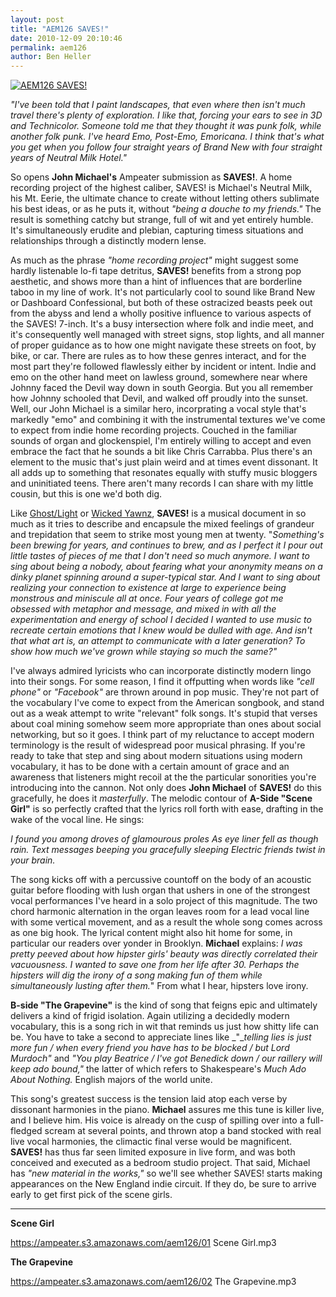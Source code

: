 ```yaml
---
layout: post
title: "AEM126 SAVES!"
date: 2010-12-09 20:10:46
permalink: aem126
author: Ben Heller
---
```

[![AEM126 SAVES!](https://ampeater.s3.amazonaws.com/aem126/SAVES.jpg)](https://ampeater.s3.amazonaws.com/aem126/SAVES.jpg)

_"I've been told that I paint landscapes, that even where then isn't much travel there's plenty of exploration. I like that, forcing your ears to see in 3D and Technicolor. Someone told me that they thought it was punk folk, while another folk punk. I've heard Emo, Post-Emo, Emoricana. I think that's what you get when you follow four straight years of Brand New with four straight years of Neutral Milk Hotel."_

<!-- more -->

So opens **John Michael's** Ampeater submission as **SAVES!**. A home recording project of the highest caliber, SAVES! is Michael's Neutral Milk, his Mt. Eerie, the ultimate chance to create without letting others sublimate his best ideas, or as he puts it, without _"being a douche to my friends."_ The result is something catchy but strange, full of wit and yet entirely humble. It's simultaneously erudite and plebian, capturing timess situations and relationships through a distinctly modern lense.

As much as the phrase _"home recording project"_ might suggest some hardly listenable lo-fi tape detritus, **SAVES!** benefits from a strong pop aesthetic, and shows more than a hint of influences that are borderline taboo in my line of work. It's not particularly cool to sound like Brand New or Dashboard Confessional, but both of these ostracized beasts peek out from the abyss and lend a wholly positive influence to various aspects of the SAVES! 7-inch. It's a busy intersection where folk and indie meet, and it's consequently well managed with street signs, stop lights, and all manner of proper guidance as to how one might navigate these streets on foot, by bike, or car. There are rules as to how these genres interact, and for the most part they're followed flawlessly either by incident or intent. Indie and emo on the other hand meet on lawless ground, somewhere near where Johnny faced the Devil way down in south Georgia. But you all remember how Johnny schooled that Devil, and walked off proudly into the sunset. Well, our John Michael is a similar hero, incorprating a vocal style that's markedly "emo" and combining it with the instrumental textures we've come to expect from indie home recording projects. Couched in the familiar sounds of organ and glockenspiel, I'm entirely willing to accept and even embrace the fact that he sounds a bit like Chris Carrabba. Plus there's an element to the music that's just plain weird and at times event dissonant. It all adds up to something that resonates equally with stuffy music bloggers and uninitiated teens. There aren't many records I can share with my little cousin, but this is one we'd both dig.

Like [Ghost/Light](http://ampeatermusic.com/aem122) or [Wicked Yawnz](http://ampeatermusic.com/aem120), **SAVES!** is a musical document in so much as it tries to describe and encapsule the mixed feelings of grandeur and trepidation that seem to strike most young men at twenty. "_Something's been brewing for years, and continues to brew, and as I perfect it I pour out little tastes of pieces of me that I don't need so much anymore. I want to sing about being a nobody, about fearing what your anonymity means on a dinky planet spinning around a super-typical star. And I want to sing about realizing your connection to existence at large to experience being monstrous and miniscule all at once. Four years of college got me obsessed with metaphor and message, and mixed in with all the experimentation and energy of school I decided I wanted to use music to recreate certain emotions that I knew would be dulled with age. And isn't that what art is, an attempt to communicate with a later generation? To show how much we've grown while staying so much the same?"_

I've always admired lyricists who can incorporate distinctly modern lingo into their songs. For some reason, I find it offputting when words like _"cell phone"_ or _"Facebook"_ are thrown around in pop music. They're not part of the vocabulary I've come to expect from the American songbook, and stand out as a weak attempt to write "relevant" folk songs. It's stupid that verses about coal mining somehow seem more appropriate than ones about social networking, but so it goes. I think part of my reluctance to accept modern terminology is the result of widespread poor musical phrasing. If you're ready to take that step and sing about modern situations using modern vocabulary, it has to be done with a certain amount of grace and an awareness that listeners might recoil at the the particular sonorities you're introducing into the cannon. Not only does **John Michael** of **SAVES!** do this gracefully, he does it _masterfully_. The melodic contour of **A-Side "Scene Girl"** is so perfectly crafted that the lyrics roll forth with ease, drafting in the wake of the vocal line. He sings:

_I found you among droves of glamourous proles_ _As eye liner fell as though rain._ _Text messages beeping you gracefully sleeping_ _Electric friends twist in your brain._

The song kicks off with a percussive countoff on the body of an acoustic guitar before flooding with lush organ that ushers in one of the strongest vocal performances I've heard in a solo project of this magnitude. The two chord harmonic alternation in the organ leaves room for a lead vocal line with some vertical movement, and as a result the whole song comes across as one big hook. The lyrical content might also hit home for some, in particular our readers over yonder in Brooklyn. **Michael** explains: _I was pretty peeved about how hipster girls' beauty was directly correlated their vacuousness. I wanted to save one from her life after 30. Perhaps the hipsters will dig the irony of a song making fun of them while simultaneously lusting after them._" From what I hear, hipsters love irony.

**B-side "The Grapevine"** is the kind of song that feigns epic and ultimately delivers a kind of frigid isolation. Again utilizing a decidedly modern vocabulary, this is a song rich in wit that reminds us just how shitty life can be. You have to take a second to appreciate lines like _"__telling lies is just more fun / when every friend you have has to be blocked / but Lord Murdoch"_ and _"You play Beatrice / I've got Benedick down / our raillery will keep ado bound,"_ the latter of which refers to Shakespeare's _Much Ado About Nothing._ English majors of the world unite.

This song's greatest success is the tension laid atop each verse by dissonant harmonies in the piano. **Michael** assures me this tune is killer live, and I believe him. His voice is already on the cusp of spilling over into a full-fledged scream at several points, and thrown atop a band stocked with real live vocal harmonies, the climactic final verse would be magnificent. **SAVES!** has thus far seen limited exposure in live form, and was both conceived and executed as a bedroom studio project. That said, Michael has _"new material in the works,"_ so we'll see whether SAVES! starts making appearances on the New England indie circuit. If they do, be sure to arrive early to get first pick of the scene girls.

---

**Scene Girl**

https://ampeater.s3.amazonaws.com/aem126/01 Scene Girl.mp3

**The Grapevine**

https://ampeater.s3.amazonaws.com/aem126/02 The Grapevine.mp3

